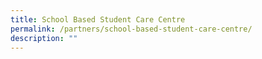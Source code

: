 ```yaml
---
title: School Based Student Care Centre
permalink: /partners/school-based-student-care-centre/
description: ""
---
```

